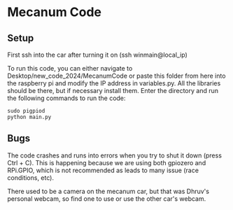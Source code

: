 # Mecanum Code

## Setup

First ssh into the car after turning it on (ssh winmain@local_ip)

To run this code, you can either navigate to Desktop/new_code_2024/MecanumCode or paste this folder from here into the raspberry pi and modify the IP address in variables.py. All the libraries should be there, but if necessary install them. Enter the directory and run the following commands to run the code:

```
sudo pigpiod
python main.py
```

## Bugs

The code crashes and runs into errors when you try to shut it down (press Ctrl + C). This is happening because we are using both gpiozero and RPi.GPIO, which is not recommended as leads to many issue (race conditions, etc).

There used to be a camera on the mecanum car, but that was Dhruv's personal webcam, so find one to use or use the other car's webcam.
